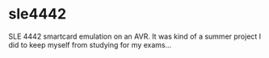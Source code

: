 # sle4442
SLE 4442 smartcard emulation on an AVR. It was kind of a summer project I did to keep myself from studying for my exams...
